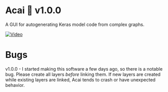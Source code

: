 # Acai 🍇 v1.0.0
A GUI for autogenerating Keras model code from complex graphs.

[![Video](https://img.youtube.com/vi/KFKxlYNfT_o/0.jpg)](https://www.youtube.com/watch?v=KFKxlYNfT_o)

# Bugs
v1.0.0 - I started making this software a few days ago, so there is a notable bug. Please create all layers *before* linking them. If new layers are created while existing layers are linked, Acai tends to crash or have unexpected behavior.
